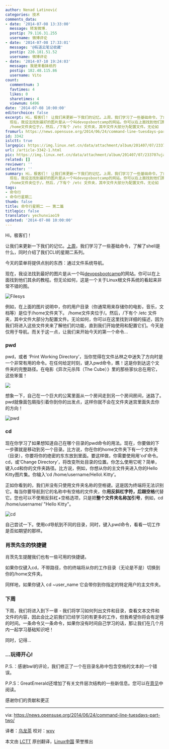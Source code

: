 ```yaml
---
author: Nenad Latinović
categories: 技术
comments_data:
- date: '2014-07-08 13:33:00'
  message: 转发微博.
  postip: 79.116.31.255
  username: 微博评论
- date: '2014-07-08 17:33:01'
  message: '@有道云笔记收藏'
  postip: 220.181.51.52
  username: 微博评论
- date: '2014-07-10 19:24:03'
  message: 我是来看妹纸的
  postip: 182.48.115.86
  username: Vito
count:
  commentnum: 3
  favtimes: 4
  likes: 0
  sharetimes: 4
  viewnum: 6496
date: '2014-07-08 10:00:00'
editorchoice: false
excerpt: Hi，极客们！ 让我们来更新一下我们的记忆。上周，我们学习了一些基础命令，了解了shell是什么，同时介绍了我们CLI的星期二系列。 今天的菜单将提供点别的东西：通过文件系统导航。
  现在，我设法找到最好的图片是从一个叫devopsbootcamp的网站。你可以在上面找到他们其余的教程。但无论如何，这是一个关于Linux根文件系统的看起来非常不错的图。  例如，在上面的图片说明中，你的用户目录（你通常用来存储你的电影，音乐，文档等）是位于/home文件夹下。
  /home文件夹位于/。然后，/下有个 /etc 文件夹，其中文件大部分为配置文件。无论如
fromurl: https://news.opensuse.org/2014/06/24/command-line-tuesdays-part-two/
id: 3342
islctt: true
largepic: https://img.linux.net.cn/data/attachment/album/201407/07/233707ujanspjf9bq77dfa.jpg
url: /article-3342-1.html
pic: https://img.linux.net.cn/data/attachment/album/201407/07/233707ujanspjf9bq77dfa.jpg.thumb.jpg
related: []
reviewer: ''
selector: ''
summary: Hi，极客们！ 让我们来更新一下我们的记忆。上周，我们学习了一些基础命令，了解了shell是什么，同时介绍了我们CLI的星期二系列。 今天的菜单将提供点别的东西：通过文件系统导航。
  现在，我设法找到最好的图片是从一个叫devopsbootcamp的网站。你可以在上面找到他们其余的教程。但无论如何，这是一个关于Linux根文件系统的看起来非常不错的图。  例如，在上面的图片说明中，你的用户目录（你通常用来存储你的电影，音乐，文档等）是位于/home文件夹下。
  /home文件夹位于/。然后，/下有个 /etc 文件夹，其中文件大部分为配置文件。无论如
tags:
- 命令行
- 命令行星期二
thumb: false
title: 命令行星期二 —— 第二篇
titlepic: false
translator: yechunxiao19
updated: '2014-07-08 10:00:00'
---
```


Hi，极客们！


让我们来更新一下我们的记忆。[上周](http://linux.cn/article-3300-1.html)，我们学习了一些基础命令，了解了shell是什么，同时介绍了我们CLI的星期二系列。


今天的菜单将提供点别的东西：通过文件系统导航。


现在，我设法找到最好的图片是从一个叫[devopsbootcamp](http://devopsbootcamp.readthedocs.org/)的网站。你可以在上面找到他们其余的教程。但无论如何，这是一个关于Linux根文件系统的看起来非常不错的图。


![Filesys](/data/attachment/album/201407/07/233707ujanspjf9bq77dfa.jpg)


例如，在上面的图片说明中，你的用户目录（你通常用来存储你的电影，音乐，文档等）是位于/home文件夹下。 /home文件夹位于/。然后，/下有个 /etc 文件夹，其中文件大部分为配置文件。无论如何，你可以在这里找到详细的描述，因为我们将进入这些文件夹来了解他们的功能，直到我们开始使用和配置它们。今天是仅用于导航。而关于这一点，让我们来开始今天的第一个命令...


### pwd


pwd，或者 ‘Print Working Directory’，当你觉得在文件丛林之中迷失了方向时是一个非常有用的命令。在任何给定时刻，键入pwd命令，瞧！这是你到达这个文件夹的完整路径。在电影《异次元杀阵（The Cube）》里的那些家伙总在用它，这些笨蛋！


![](/data/attachment/album/201407/07/233559w224vpnrb3s22f45.gif)


想象一下，自己在一个巨大的公寓里面从一个房间走到另一个房间房间，迷路了。 pwd就像面包屑指引着你到你的出发点，这样你就不会在文件夹迷宫里面失去你的方向！


![pwd](/data/attachment/album/201407/07/233709fguylz5yopyfzp44.png)


### cd


现在你学习了如果想知道自己在哪个目录的pwd命令的用法。现在，你要做的下一步骤就是移动到另一个目录。比方说，你在你的home文件夹下有一个文件夹（目录），你要将你的绝密的东东放到里面。要这样做，你需要使用用'cd'命令。 cd，或‘Change Directory’，将改变所处目录的位置。你怎么使用它呢？简单，键入cd和你的文件夹路径。比方说，例如，你想从你的主文件夹进入你的Hello Kitty图片集。你输入‘cd /home/username/Hello\ Kitty’。


正如你看到的，我们并没有只使用文件夹名称的空格键。这是因为终端将无法识别它。每当你要导航到它的名称中有空格的文件夹，你**用反斜杠字符，后跟空格**代替它。您也可以不使用反斜杠+空格选项，只是把**整个文件夹名称加引号**，例如，cd /home/username/ "Hello Kitty"。


![cd](/data/attachment/album/201407/07/233710hkkogk9kdc69m355.png)


自己尝试一下。使用cd导航到不同的目录，同时，键入pwd命令，看看一切工作是否如期望的那样。


### 肖茨先生的快捷键


肖茨先生提醒我们也有一些可用的快捷键。


如果你仅键入cd，不带路径，你的终端将从你的工作目录（无论是不是）切换到你的/home文件夹。


同样地，如果你键入 cd ~user\_name 它会带你到你指定的特定用户的主文件夹。


### 下周


下周，我们将进入到下一章 - 我们将学习如何列出文件和目录，查看文本文件和文件的内容，因此会比之前我们已经学习的有更多的工作，但我希望你将会有足够的时间。一条命令又一条命令，如果你没有时间自己学习的话，那让我们在几个月内一起学习基础知识吧！


同时，记得...


### …玩得开心!


P.S.：感谢bwl的评论，我们修正了一个在目录名称中包含空格的文本的一个错误。


P.P.S：GreatEmerald还增加了有关文件层次结构的一些新信息。您可以在[意见](https://news.opensuse.org/2014/06/24/command-line-tuesdays-part-two/comment-page-1/#comment-99186)中阅读。


感谢你们的贡献和更正




---


via: <https://news.opensuse.org/2014/06/24/command-line-tuesdays-part-two/>


译者：[乌龙茶](https://github.com/yechunxiao19) 校对：[wxy](https://github.com/wxy)


本文由 [LCTT](https://github.com/LCTT/TranslateProject) 原创翻译，[Linux中国](http://linux.cn/) 荣誉推出